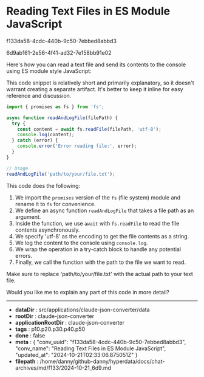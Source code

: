 # Reading Text Files in ES Module JavaScript

f133da58-4cdc-440b-9c50-7ebbed8abbd3

6d9ab161-2e56-4f41-ad32-7e158bb91e02

 Here's how you can read a text file and send its contents to the console using ES module style JavaScript:

<antThinking>This code snippet is relatively short and primarily explanatory, so it doesn't warrant creating a separate artifact. It's better to keep it inline for easy reference and discussion.</antThinking>

```javascript
import { promises as fs } from 'fs';

async function readAndLogFile(filePath) {
  try {
    const content = await fs.readFile(filePath, 'utf-8');
    console.log(content);
  } catch (error) {
    console.error('Error reading file:', error);
  }
}

// Usage
readAndLogFile('path/to/your/file.txt');
```

This code does the following:

1. We import the `promises` version of the `fs` (file system) module and rename it to `fs` for convenience.
2. We define an async function `readAndLogFile` that takes a file path as an argument.
3. Inside the function, we use `await` with `fs.readFile` to read the file contents asynchronously.
4. We specify 'utf-8' as the encoding to get the file contents as a string.
5. We log the content to the console using `console.log`.
6. We wrap the operation in a try-catch block to handle any potential errors.
7. Finally, we call the function with the path to the file we want to read.

Make sure to replace 'path/to/your/file.txt' with the actual path to your text file.

Would you like me to explain any part of this code in more detail?

---

* **dataDir** : src/applications/claude-json-converter/data
* **rootDir** : claude-json-converter
* **applicationRootDir** : claude-json-converter
* **tags** : p10.p20.p30.p40.p50
* **done** : false
* **meta** : {
  "conv_uuid": "f133da58-4cdc-440b-9c50-7ebbed8abbd3",
  "conv_name": "Reading Text Files in ES Module JavaScript",
  "updated_at": "2024-10-21T02:33:06.875051Z"
}
* **filepath** : /home/danny/github-danny/hyperdata/docs/chat-archives/md/f133/2024-10-21_6d9.md
